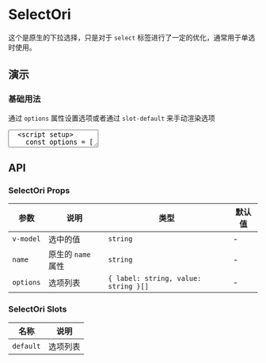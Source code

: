 # SelectOri

这个是原生的下拉选择，只是对于 `select` 标签进行了一定的优化，通常用于单选时使用。

## 演示

<script setup>
  import { SelectOri } from "../../src"

  const options = [
    { label: '选项一', value: '1' },
    { label: '选项二', value: '2' },
    { label: '选项三', value: '3' }
  ]
</script>

### 基础用法

通过 `options` 属性设置选项或者通过 `slot-default` 来手动渲染选项

<ClientOnly>
  <CodePreview>
  <textarea lang="vue">
  <script setup>
    const options = [
      { label: '选项一', value: '1' },
      { label: '选项二', value: '2' },
      { label: '选项三', value: '3' }
    ]
  </script>
  <template>
    <lt-select-ori :options="options"></lt-select-ori>
  </template>
  </textarea>
  <template #preview>
    <SelectOri :options="options"></SelectOri>
  </template>
  </CodePreview>
</ClientOnly>

## API

### SelectOri Props

<!-- prettier-ignore -->
| 参数 | 说明 | 类型 | 默认值 |
| --- | --- | --- | --- |
| `v-model` | 选中的值 | `string` | - |
| `name` | 原生的 `name` 属性 | `string` | - |
| `options` | 选项列表 | `{ label: string, value: string }[]` | - |

### SelectOri Slots

<!-- prettier-ignore -->
| 名称 | 说明 |
| --- | --- |
| `default` | 选项列表 |
